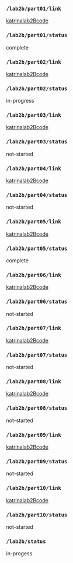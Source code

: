 ### `/lab2b/part01/link`
[katrinalab2Bcode](https://github.com/katrinaji/ese5190_lab2b_code.git)
### `/lab2b/part01/status`
complete
### `/lab2b/part02/link`
[katrinalab2Bcode](https://github.com/katrinaji/ese5190_lab2b_code.git)
### `/lab2b/part02/status`
in-progress
### `/lab2b/part03/link`
[katrinalab2Bcode](https://github.com/katrinaji/ese5190_lab2b_code.git)
### `/lab2b/part03/status`
not-started
### `/lab2b/part04/link`
[katrinalab2Bcode](https://github.com/katrinaji/ese5190_lab2b_code.git)
### `/lab2b/part04/status`
not-started
### `/lab2b/part05/link`
[katrinalab2Bcode](https://github.com/katrinaji/ese5190_lab2b_code.git)
### `/lab2b/part05/status`
complete
### `/lab2b/part06/link`
[katrinalab2Bcode](https://github.com/katrinaji/ese5190_lab2b_code.git)
### `/lab2b/part06/status`
not-started
### `/lab2b/part07/link`
[katrinalab2Bcode](https://github.com/katrinaji/ese5190_lab2b_code.git)
### `/lab2b/part07/status`
not-started
### `/lab2b/part08/link`
[katrinalab2Bcode](https://github.com/katrinaji/ese5190_lab2b_code.git)
### `/lab2b/part08/status`
not-started
### `/lab2b/part09/link`
[katrinalab2Bcode](https://github.com/katrinaji/ese5190_lab2b_code.git)
### `/lab2b/part09/status`
not-started
### `/lab2b/part10/link`
[katrinalab2Bcode](https://github.com/katrinaji/ese5190_lab2b_code.git)
### `/lab2b/part10/status`
not-started
### `/lab2b/status`
in-progess
